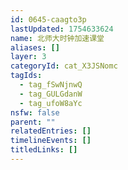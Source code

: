 ```yaml
---
id: 0645-caagto3p
lastUpdated: 1754633624
name: 北师大时钟加速课堂
aliases: []
layer: 3
categoryId: cat_X3JSNomc
tagIds:
  - tag_fSwNjnwQ
  - tag_GULGdanW
  - tag_ufoW8aYc
nsfw: false
parent: ""
relatedEntries: []
timelineEvents: []
titledLinks: []
---
```


